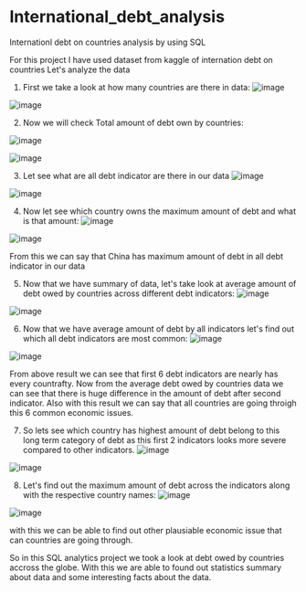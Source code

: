 # International_debt_analysis
Internationl debt on countries analysis by using SQL

For this project I have used dataset from kaggle of internation debt on countries
Let's analyze the data

1) First we take a look at how many countries are there in data:
![image](https://github.com/Shubham17-arch/International_debt_analysis/assets/63954721/0621d865-6e53-4aef-aef6-e9b0d952ddff)

![image](https://github.com/Shubham17-arch/International_debt_analysis/assets/63954721/0167a44f-78ae-4492-ab25-66c9090e8221)

2) Now we will check Total amount of debt own by countries:

![image](https://github.com/Shubham17-arch/International_debt_analysis/assets/63954721/f4866e45-254e-4afe-aead-e7977b54cbe6)

![image](https://github.com/Shubham17-arch/International_debt_analysis/assets/63954721/417eb4b3-e384-40f7-8a44-fd0cb0f42871)

3) Let see what are all debt indicator are there in our data
![image](https://github.com/Shubham17-arch/International_debt_analysis/assets/63954721/9ba0e611-e375-4524-b06c-9f09a7cbf1e1)

![image](https://github.com/Shubham17-arch/International_debt_analysis/assets/63954721/eef488c9-b266-41c1-9d62-d3d757c6d7c6)

4) Now let see which country owns the maximum amount of debt and what is that amount:
![image](https://github.com/Shubham17-arch/International_debt_analysis/assets/63954721/e967697f-c2f7-4b41-abc0-2b7a5a4345bb)

![image](https://github.com/Shubham17-arch/International_debt_analysis/assets/63954721/5852ff74-3c82-47f3-a1fd-e0d294837712)

From this we can say that China has maximum amount of debt in all debt indicator in our data

5) Now that we have summary of data, let's take look at average amount of debt owed by countries across different debt indicators:
![image](https://github.com/Shubham17-arch/International_debt_analysis/assets/63954721/4bfa6a11-882f-43d8-93a5-43f1e4c47d0f)

![image](https://github.com/Shubham17-arch/International_debt_analysis/assets/63954721/1bde433c-2a4c-4bfe-a301-ee752f7ed44e)

6) Now that we have average amount of debt by all indicators let's find out which all debt indicators are most common:
![image](https://github.com/Shubham17-arch/International_debt_analysis/assets/63954721/bca2d22b-bc2b-4a1d-a347-977b0e932f74)

![image](https://github.com/Shubham17-arch/International_debt_analysis/assets/63954721/034701e9-625d-48e8-904e-4203f4ea5f2e)

From above result we can see that first 6 debt indicators are nearly has every countrafty. Now from the average debt owed by countries data we can see that there is huge difference in the amount of debt after second  indicator. Also with this result we can say that all countries are going throigh this 6 common economic issues.

7) So lets see which country has highest amount of debt  belong to this long term category of debt as this first 2 indicators looks more severe compared to other indicators.
![image](https://github.com/Shubham17-arch/International_debt_analysis/assets/63954721/0fed610b-02a8-4399-b6a4-d9fd4b85a9cf)

![image](https://github.com/Shubham17-arch/International_debt_analysis/assets/63954721/c4f91be9-f9bd-4cd5-a24f-1031130ffdfd)

8) Let's find out the maximum amount of debt across the indicators along with the respective country names:
![image](https://github.com/Shubham17-arch/International_debt_analysis/assets/63954721/3ee6fd31-ee9f-4f68-b88d-1c6d56897b81)

![image](https://github.com/Shubham17-arch/International_debt_analysis/assets/63954721/654ee627-1323-4248-9228-4de66ac6586e)

with this we can be able to find out other plausiable economic issue that can countries are going through.

So in this SQL analytics project we took a look at debt owed by countries accross the globe. With this we are able to found out statistics summary about data and some interesting facts about the data.

